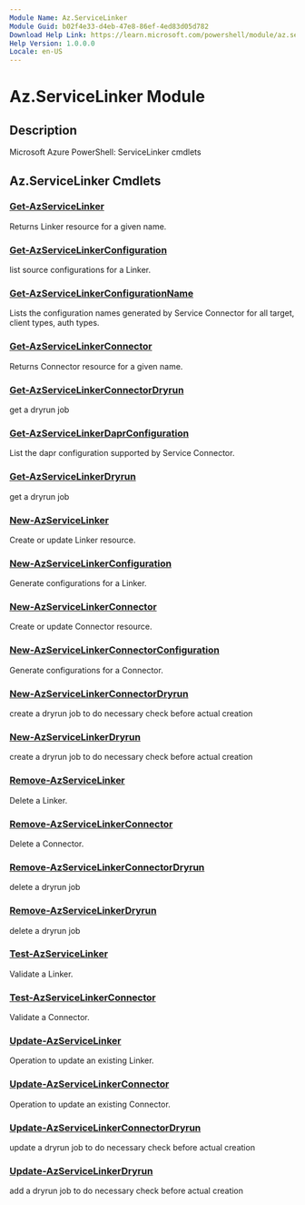 ```yaml
---
Module Name: Az.ServiceLinker
Module Guid: b02f4e33-d4eb-47e8-86ef-4ed83d05d782
Download Help Link: https://learn.microsoft.com/powershell/module/az.servicelinker
Help Version: 1.0.0.0
Locale: en-US
---
```


# Az.ServiceLinker Module
## Description
Microsoft Azure PowerShell: ServiceLinker cmdlets

## Az.ServiceLinker Cmdlets
### [Get-AzServiceLinker](Get-AzServiceLinker.md)
Returns Linker resource for a given name.

### [Get-AzServiceLinkerConfiguration](Get-AzServiceLinkerConfiguration.md)
list source configurations for a Linker.

### [Get-AzServiceLinkerConfigurationName](Get-AzServiceLinkerConfigurationName.md)
Lists the configuration names generated by Service Connector for all target, client types, auth types.

### [Get-AzServiceLinkerConnector](Get-AzServiceLinkerConnector.md)
Returns Connector resource for a given name.

### [Get-AzServiceLinkerConnectorDryrun](Get-AzServiceLinkerConnectorDryrun.md)
get a dryrun job

### [Get-AzServiceLinkerDaprConfiguration](Get-AzServiceLinkerDaprConfiguration.md)
List the dapr configuration supported by Service Connector.

### [Get-AzServiceLinkerDryrun](Get-AzServiceLinkerDryrun.md)
get a dryrun job

### [New-AzServiceLinker](New-AzServiceLinker.md)
Create or update Linker resource.

### [New-AzServiceLinkerConfiguration](New-AzServiceLinkerConfiguration.md)
Generate configurations for a Linker.

### [New-AzServiceLinkerConnector](New-AzServiceLinkerConnector.md)
Create or update Connector resource.

### [New-AzServiceLinkerConnectorConfiguration](New-AzServiceLinkerConnectorConfiguration.md)
Generate configurations for a Connector.

### [New-AzServiceLinkerConnectorDryrun](New-AzServiceLinkerConnectorDryrun.md)
create a dryrun job to do necessary check before actual creation

### [New-AzServiceLinkerDryrun](New-AzServiceLinkerDryrun.md)
create a dryrun job to do necessary check before actual creation

### [Remove-AzServiceLinker](Remove-AzServiceLinker.md)
Delete a Linker.

### [Remove-AzServiceLinkerConnector](Remove-AzServiceLinkerConnector.md)
Delete a Connector.

### [Remove-AzServiceLinkerConnectorDryrun](Remove-AzServiceLinkerConnectorDryrun.md)
delete a dryrun job

### [Remove-AzServiceLinkerDryrun](Remove-AzServiceLinkerDryrun.md)
delete a dryrun job

### [Test-AzServiceLinker](Test-AzServiceLinker.md)
Validate a Linker.

### [Test-AzServiceLinkerConnector](Test-AzServiceLinkerConnector.md)
Validate a Connector.

### [Update-AzServiceLinker](Update-AzServiceLinker.md)
Operation to update an existing Linker.

### [Update-AzServiceLinkerConnector](Update-AzServiceLinkerConnector.md)
Operation to update an existing Connector.

### [Update-AzServiceLinkerConnectorDryrun](Update-AzServiceLinkerConnectorDryrun.md)
update a dryrun job to do necessary check before actual creation

### [Update-AzServiceLinkerDryrun](Update-AzServiceLinkerDryrun.md)
add a dryrun job to do necessary check before actual creation

